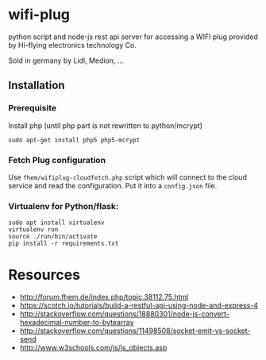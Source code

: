 # wifi-plug
python script and node-js rest api server for accessing a WIFI plug provided by Hi-flying electronics technology Co.

Sold in germany by Lidl, Medion, ...

## Installation

### Prerequisite
Install php (until php part is not rewritten to python/mcrypt)
```
sudo apt-get install php5 php5-mcrypt
```
### Fetch Plug configuration

Use `fhem/wifiplug-cloudfetch.php` script which will connect to the cloud service and read the configuration.
Put it into a `config.json` file.

### Virtualenv for Python/flask:
````
sudo apt install virtualenv
virtualenv run
source ./run/bin/activate
pip install -r requirements.txt

````




# Resources
- http://forum.fhem.de/index.php/topic,38112.75.html
- https://scotch.io/tutorials/build-a-restful-api-using-node-and-express-4
- http://stackoverflow.com/questions/18880301/node-js-convert-hexadecimal-number-to-bytearray
- http://stackoverflow.com/questions/11498508/socket-emit-vs-socket-send
- http://www.w3schools.com/js/js_objects.asp

